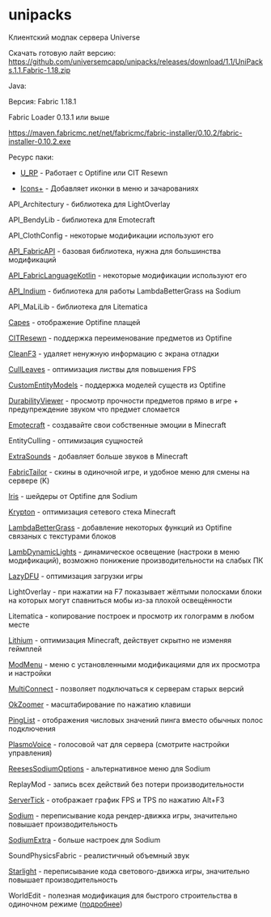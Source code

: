 # unipacks
Клиентский модпак сервера Universe

Скачать готовую лайт версию:
https://github.com/universemcapp/unipacks/releases/download/1.1/UniPacks.1.1.Fabric-1.18.zip

Java:

Версия: Fabric 1.18.1

Fabric Loader 0.13.1 или выше

https://maven.fabricmc.net/net/fabricmc/fabric-installer/0.10.2/fabric-installer-0.10.2.exe

Ресурс паки:

- [U_RP](https://github.com/universemcapp/unipacks/raw/main/Java/resourcepacks/U_RP.zip) - Работает с Optifine или CIT Resewn

- [Icons+](https://github.com/universemcapp/unipacks/raw/main/Java/resourcepacks/Icons%2B.zip) - Добавляет иконки в меню и зачарованиях

API_Architectury - библиотека для LightOverlay

API_BendyLib - библиотека для Emotecraft

API_ClothConfig - некоторые модификации используют его

[API_FabricAPI](https://modrinth.com/mod/fabric-api) - базовая библиотека, нужна для большинства модификаций

[API_FabricLanguageKotlin](https://modrinth.com/mod/fabric-language-kotlin) - некоторые модификации используют его

[API_Indium](https://modrinth.com/mod/indium) - библиотека для работы LambdaBetterGrass на Sodium

API_MaLiLib - библиотека для Litematica

[Capes](https://modrinth.com/mod/capes) - отображение Optifine плащей

[CITResewn](https://modrinth.com/mod/cit-resewn) - поддержка переименование предметов из Optifine

[CleanF3](https://modrinth.com/mod/clean-f3) - удаляет ненужную информацию с экрана отладки

[CullLeaves](https://modrinth.com/mod/cull-leaves) - оптимизация листвы для повышения FPS

[CustomEntityModels](https://modrinth.com/mod/cem) - поддержка моделей существ из Optifine

[DurabilityViewer](https://modrinth.com/mod/durabilityviewer) - просмотр прочности предметов прямо в игре + предупреждение звуком что предмет сломается

[Emotecraft](https://modrinth.com/mod/emotecraft) - создавайте свои собственные эмоции в Minecraft

EntityCulling - оптимизация сущностей

[ExtraSounds](https://modrinth.com/mod/extrasounds) - добавляет больше звуков в Minecraft

[FabricTailor](https://modrinth.com/mod/fabrictailor) - скины в одиночной игре, и удобное меню для смены на сервере (K)

[Iris](https://modrinth.com/mod/iris) - шейдеры от Optifine для Sodium

[Krypton](https://modrinth.com/mod/krypton) - оптимизация сетевого стека Minecraft

[LambdaBetterGrass](https://modrinth.com/mod/lambdabettergrass) - добавление некоторых функций из Optifine связаных с текстурами блоков

[LambDynamicLights](https://modrinth.com/mod/lambdynamiclights) - динамическое освещение (настроки в меню модификаций), возможно понижение производительности на слабых ПК

[LazyDFU](https://modrinth.com/mod/lazydfu) - оптимизация загрузки игры

LightOverlay - при нажатии на F7 показывает жёлтыми полосками блоки на которых могут спавниться мобы из-за плохой освещённости

Litematica - копирование построек и просмотр их голограмм в любом месте

[Lithium](https://modrinth.com/mod/lithium) - оптимизация Minecraft, действует скрытно не изменяя геймплей

[ModMenu](https://modrinth.com/mod/modmenu) - меню с установленными модификациями для их просмотра и настройки

[MultiConnect](https://modrinth.com/mod/multiconnect) - позволяет подключаться к серверам старых версий

[OkZoomer](https://modrinth.com/mod/ok-zoomer) - масштабирование по нажатию клавиши

[PingList](https://modrinth.com/mod/pinglist) - отображения числовых значений пинга вместо обычных полос подключения

[PlasmoVoice](https://modrinth.com/mod/plasmo-voice) - голосовой чат для сервера (смотрите настройки управления)

[ReesesSodiumOptions](https://modrinth.com/mod/reeses-sodium-options) - альтернативное меню для Sodium

ReplayMod - запись всех действий без потери производительности

[ServerTick](https://modrinth.com/mod/servertick) - отображает график FPS и TPS по нажатию Alt+F3

[Sodium](https://modrinth.com/mod/sodium) - переписывание кода рендер-движка игры, значительно повышает производительность

[SodiumExtra](https://modrinth.com/mod/sodium-extra) - больше настроек для Sodium

SoundPhysicsFabric - реалистичный объемный звук

[Starlight](https://modrinth.com/mod/starlight) - переписывание кода светового-движка игры, значительно повышает производительность

WorldEdit - полезная модификация для быстрого строительства в одиночном режиме ([подробнее](https://minecraft.fandom.com/ru/wiki/WorldEdit))
